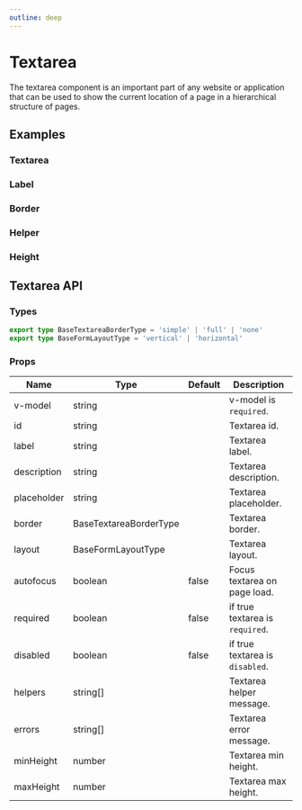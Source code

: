 ```yaml
---
outline: deep
---
```


<script setup lang="ts">
import TextareaExample from './demo/textarea/textarea-example.vue'
import TextareaLabel from './demo/textarea/textarea-label.vue'
import TextareaBorder from './demo/textarea/textarea-border.vue'
import TextareaHelper from './demo/textarea/textarea-helper.vue'
import TextareaHeight from './demo/textarea/textarea-height.vue'
</script>

# Textarea

The textarea component is an important part of any website or application that can be used to show the current location of a page in a hierarchical structure of pages.

## Examples

### Textarea

<!--@include: ./demo/textarea/textarea-example.md-->

### Label

<!--@include: ./demo/textarea/textarea-label.md-->

### Border

<!--@include: ./demo/textarea/textarea-border.md-->

### Helper

<!--@include: ./demo/textarea/textarea-helper.md-->

### Height

<!--@include: ./demo/textarea/textarea-height.md-->

## Textarea API

### Types

```ts
export type BaseTextareaBorderType = 'simple' | 'full' | 'none'
export type BaseFormLayoutType = 'vertical' | 'horizontal'
```

### Props

| Name        | Type                   | Default | Description                     |
| ----------- | ---------------------- | ------- | ------------------------------- |
| v-model     | string                 |         | v-model is `required`.          |
| id          | string                 |         | Textarea id.                    |
| label       | string                 |         | Textarea label.                 |
| description | string                 |         | Textarea description.           |
| placeholder | string                 |         | Textarea placeholder.           |
| border      | BaseTextareaBorderType |         | Textarea border.                |
| layout      | BaseFormLayoutType     |         | Textarea layout.                |
| autofocus   | boolean                | false   | Focus textarea on page load.    |
| required    | boolean                | false   | if true textarea is `required`. |
| disabled    | boolean                | false   | if true textarea is `disabled`. |
| helpers     | string[]               |         | Textarea helper message.        |
| errors      | string[]               |         | Textarea error message.         |
| minHeight   | number                 |         | Textarea min height.            |
| maxHeight   | number                 |         | Textarea max height.            |
